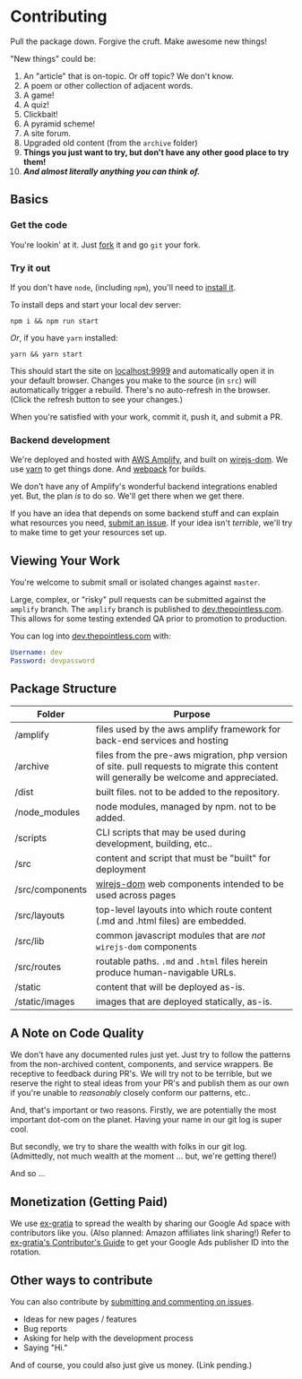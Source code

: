 # Contributing

Pull the package down. Forgive the cruft. Make awesome new things!

"New things" could be:

1. An "article" that is on-topic. Or off topic? We don't know.
1. A poem or other collection of adjacent words.
1. A game!
1. A quiz!
1. Clickbait!
1. A pyramid scheme!
1. A site forum.
1. Upgraded old content (from the `archive` folder)
1. **Things you just want to try, but don't have any other good place to try them!**
1. ***And almost literally anything you can think of.***

## Basics

### Get the code

You're lookin' at it. Just [fork](https://github.com/svidgen/www.thepointless.com/fork) it and go `git` your fork.

### Try it out

If you don't have `node`, (including `npm`), you'll need to [install it](https://nodejs.org/en/).

To install deps and start your local dev server:

```
npm i && npm run start
```

*Or*, if you have `yarn` installed:

```
yarn && yarn start
```

This should start the site on [localhost:9999](http://localhost:9999) and automatically open it in your default browser. Changes you make to the source (in `src`) will automatically trigger a rebuild. There's no auto-refresh in the browser. (Click the refresh button to see your changes.)

When you're satisfied with your work, commit it, push it, and submit a PR.

### Backend development

We're deployed and hosted with [AWS Amplify](https://docs.amplify.aws/), and built on [wirejs-dom](https://www.npmjs.com/package/wirejs-dom). We use [yarn](https://www.npmjs.com/package/yarn) to get things done. And [webpack](https://www.npmjs.com/package/webpack) for builds.

We don't have any of Amplify's wonderful backend integrations enabled yet. But, the plan *is* to do so. We'll get there when we get there.

If you have an idea that depends on some backend stuff and can explain what resources you need, [submit an issue](https://github.com/svidgen/www.thepointless.com/issues). If your idea isn't *terrible*, we'll try to make time to get your resources set up.

## Viewing Your Work

You're welcome to submit small or isolated changes against `master`.

Large, complex, or "risky" pull requests can be submitted against the `amplify` branch. The `amplify` branch is published to [dev.thepointless.com](https://dev.thepointless.com). This allows for some testing extended QA prior to promotion to production.

You can log into [dev.thepointless.com](https://dev.thepointless.com) with:

```yaml
Username: dev
Password: devpassword
```

## Package Structure 

| Folder | Purpose |
|---|---|
| /amplify | files used by the aws amplify framework for back-end services and hosting |
| /archive | files from the pre-aws migration, php version of site. pull requests to migrate this content will generally be welcome and appreciated. |
| /dist | built files. not to be added to the repository. |
| /node_modules | node modules, managed by npm. not to be added. |
| /scripts | CLI scripts that may be used during development, building, etc.. |
| /src | content and script that must be "built" for deployment |
| /src/components | [wirejs-dom](https://www.npmjs.com/package/wirejs-dom) web components intended to be used across pages |
| /src/layouts | top-level layouts into which route content (.md and .html files) are embedded. |
| /src/lib | common javascript modules that are *not* `wirejs-dom` components |
| /src/routes | routable paths. `.md` and `.html` files herein produce human-navigable URLs. |
| /static | content that will be deployed as-is. |
| /static/images | images that are deployed statically, as-is. |

## A Note on Code Quality

We don't have any documented rules just yet. Just try to follow the patterns from the non-archived content, components, and service wrappers. Be receptive to feedback during PR's. We will try not to be terrible, but we reserve the right to steal ideas from your PR's and publish them as our own if you're unable to *reasonably* closely conform our patterns, etc..

And, that's important or two reasons. Firstly, we are potentially the most important dot-com on the planet. Having your name in our git log is super cool.

But secondly, we try to share the wealth with folks in our git log. (Admittedly, not much wealth at the moment ... but, we're getting there!)

And so ...

## Monetization (Getting Paid)

We use [ex-gratia](https://www.npmjs.com/package/ex-gratia) to spread the wealth by sharing our Google Ad space with contributors like you. (Also planned: Amazon affiliates link sharing!) Refer to [ex-gratia's Contributor's Guide](https://github.com/svidgen/ex-gratia/blob/HEAD/contributors-guide.md) to get your Google Ads publisher ID into the rotation.

## Other ways to contribute

You can also contribute by [submitting and commenting on issues](https://github.com/svidgen/www.thepointless.com/issues).

* Ideas for new pages / features
* Bug reports
* Asking for help with the development process
* Saying "Hi."

And of course, you could also just give us money. (Link pending.)
